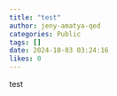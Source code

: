 ```yaml
---
title: "test"
author: jeny-amatya-qed
categories: Public
tags: []
date: 2024-10-03 03:24:16 
likes: 0
---
```


test